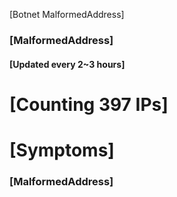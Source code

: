 [Botnet MalformedAddress]
### [MalformedAddress]
#### [Updated every 2~3 hours]

# [Counting 397 IPs]

# [Symptoms] 
###   [MalformedAddress]
